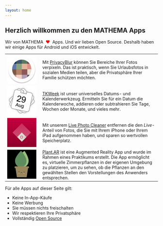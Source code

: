 ```yaml
---
layout: home
---
```


<h2>Herzlich willkommen zu den MATHEMA Apps</h2>

<p>Wir von MATHEMA <span style="color: red;">&#160;❤&#160;</span> Apps. Und wir lieben Open Source. Deshalb haben wir einige Apps für Android und iOS entwickelt.</p>

<table style="width: 100%; border: none">

   <colgroup>
       <col span="1" style="width: 116px">
       <col span="1" style="width: *">
    </colgroup>

<tr style="background: transparent">
<td style="border: none"><img src="assets/privacyblur.png"/></td><td style="border: none">Mit <a href="https://privacyblur.app/">PrivacyBlur</a> können Sie Bereiche Ihrer Fotos verpixeln. Das ist praktisch, wenn Sie Urlaubsfotos in sozialen Medien teilen, aber die Privatsphäre Ihrer Familie schützen möchten.</td>
</tr>

<tr style="background: transparent">
<td style="border: none"><img src="assets/tkweek.png"/></td><td style="border: none"><a href="https://tkweek.app/">TKWeek</a> ist unser universelles Datums- und Kalenderwerkzeug. Ermitteln Sie für ein Datum die Kalenderwoche, addieren oder subtrahieren Sie Tage, Wochen oder Monate, und vieles mehr.</td>
</tr>

<tr style="background: transparent">
<td style="border: none"><img src="assets/livephotocleaner.png"/></td><td style="border: none">Mit unserem <a href="https://livephotocleaner.app/">Live Photo Cleaner</a> entfernen die den <em>Live</em>-Anteil von Fotos, die Sie mit Ihrem iPhone oder Ihrem iPad aufgenommen haben, und sparen so wertvollen Speicherplatz.</td>
</tr>

<tr style="background: transparent">
<td style="border: none"><img src="assets/plantar.png"/></td><td style="border: none"><a href="https://github.com/MATHEMA-GmbH/PlantAR">Plant.AR</a> ist eine Augmented Reality App und wurde im Rahmen eines Praktikums erstellt. Die App ermöglicht es, virtuelle Zimmerpflanzen in der eigenen Umgebung zu platzieren, um zu sehen, ob die Pflanzen an den gewählten Stellen den Vorstellungen des Anwenders entsprechen.</td>
</tr>

</table>

<p>Für alle Apps auf dieser Seite gilt:</p>

<ul>
<li>Keine In-App-Käufe</li>
<li>Keine Werbung</li>
<li>Sie müssen nichts freischalten</li>
<li>Wir respektieren Ihre Privatsphäre</li>
<li>Vollständig <a href="https://github.com/MATHEMA-GmbH/">Open Source</a></li>
</ul>